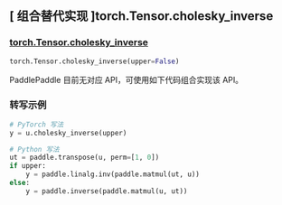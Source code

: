 ## [ 组合替代实现 ]torch.Tensor.cholesky_inverse

### [torch.Tensor.cholesky_inverse](https://pytorch.org/docs/stable/generated/torch.cholesky_inverse.html#torch.cholesky_inverse)
```python
torch.Tensor.cholesky_inverse(upper=False)
```

PaddlePaddle 目前无对应 API，可使用如下代码组合实现该 API。

### 转写示例
```python
# PyTorch 写法
y = u.cholesky_inverse(upper)

# Python 写法
ut = paddle.transpose(u, perm=[1, 0])
if upper:
    y = paddle.linalg.inv(paddle.matmul(ut, u))
else:
    y = paddle.inverse(paddle.matmul(u, ut))
```
